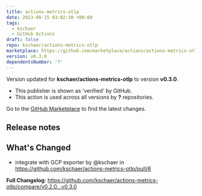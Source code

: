 ```yaml
---
title: actions-metrics-otlp
date: 2023-08-15 03:02:30 +00:00
tags:
  - kschaer
  - GitHub Actions
draft: false
repo: kschaer/actions-metrics-otlp
marketplace: https://github.com/marketplace/actions/actions-metrics-otlp
version: v0.3.0
dependentsNumber: '?'
---
```



Version updated for **kschaer/actions-metrics-otlp** to version **v0.3.0**.
- This publisher is shown as 'verified' by GitHub.
- This action is used across all versions by **?** repositories.

Go to the [GitHub Marketplace](https://github.com/marketplace/actions/actions-metrics-otlp) to find the latest changes.

## Release notes

## What's Changed
* integrate with GCP exporter by @kschaer in https://github.com/kschaer/actions-metrics-otlp/pull/6


**Full Changelog**: https://github.com/kschaer/actions-metrics-otlp/compare/v0.2.0...v0.3.0
